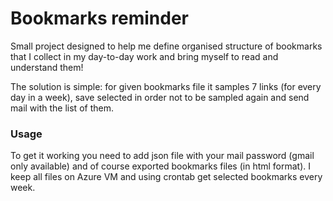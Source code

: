 # Bookmarks reminder
Small project designed to help me define organised structure of bookmarks that I collect in my day-to-day work and bring myself to read and understand them! 

The solution is simple: for given bookmarks file it samples 7 links (for every day in a week), save selected in order not to be sampled again and send mail with the list of them.

### Usage
To get it working you need to add json file with your mail password (gmail only available) and of course exported bookmarks files (in html format). I keep all files on Azure VM and using crontab get selected bookmarks every week. 
